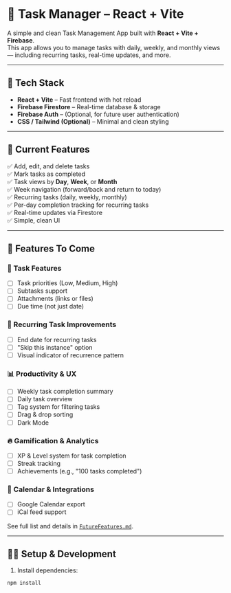 # 📝 Task Manager – React + Vite

A simple and clean Task Management App built with **React + Vite + Firebase**.  
This app allows you to manage tasks with daily, weekly, and monthly views — including recurring tasks, real-time updates, and more.

---

## 🚀 Tech Stack
- **React + Vite** – Fast frontend with hot reload
- **Firebase Firestore** – Real-time database & storage
- **Firebase Auth** – (Optional, for future user authentication)
- **CSS / Tailwind (Optional)** – Minimal and clean styling

---

## 🎯 Current Features
✅ Add, edit, and delete tasks  
✅ Mark tasks as completed  
✅ Task views by **Day**, **Week**, or **Month**  
✅ Week navigation (forward/back and return to today)  
✅ Recurring tasks (daily, weekly, monthly)  
✅ Per-day completion tracking for recurring tasks  
✅ Real-time updates via Firestore  
✅ Simple, clean UI

---

## 🌱 Features To Come

### 📌 Task Features
- [ ] Task priorities (Low, Medium, High)
- [ ] Subtasks support
- [ ] Attachments (links or files)
- [ ] Due time (not just date)

### 🔁 Recurring Task Improvements
- [ ] End date for recurring tasks
- [ ] "Skip this instance" option
- [ ] Visual indicator of recurrence pattern

### 📊 Productivity & UX
- [ ] Weekly task completion summary
- [ ] Daily task overview
- [ ] Tag system for filtering tasks
- [ ] Drag & drop sorting
- [ ] Dark Mode

### 🔥 Gamification & Analytics
- [ ] XP & Level system for task completion
- [ ] Streak tracking
- [ ] Achievements (e.g., "100 tasks completed")

### 📅 Calendar & Integrations
- [ ] Google Calendar export
- [ ] iCal feed support

See full list and details in [`FutureFeatures.md`](./FutureFeatures.md).

---

## 🧑‍💻 Setup & Development

1. Install dependencies:
```bash
npm install

